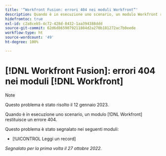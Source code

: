 ```yaml
---
title: '“Workfront Fusion: errori 404 nei moduli Workfront”'
description: Quando è in esecuzione uno scenario, un modulo Workfront restituisce un errore 404.
hidefromtoc: true
exl-id: c2a8ceb5-4c72-428d-8432-1aa394388ddd
source-git-commit: 62d6d8659079211804d2a270b181272ac7b0eede
workflow-type: ht
source-wordcount: '49'
ht-degree: 100%

---
```


# [!DNL Workfront Fusion]: errori 404 nei moduli [!DNL Workfront]

>[!NOTE]
>
>Questo problema è stato risolto il 12 gennaio 2023.

Quando è in esecuzione uno scenario, un modulo [!DNL Workfront] restituisce un errore 404.

Questo problema è stato segnalato nei seguenti moduli:

* [!UICONTROL Leggi un record]

_Segnalato per la prima volta il 27 ottobre 2022._
